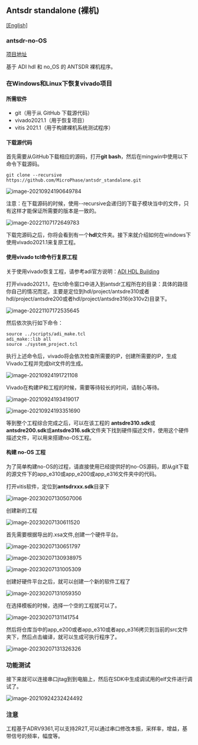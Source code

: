 ## Antsdr standalone (裸机) 

[[English]](../../../../device_and_usage_manual/ANTSDR_E_Series_Module/ANTSDR_E310_Reference_Manual/Antsdr_standalone.html)

### antsdr-no-OS
[项目地址](https://github.com/MicroPhase/antsdr_standalone)

基于 ADI hdl 和 no_OS 的 ANTSDR 裸机程序。

### 在Windows和Linux下恢复vivado项目

#### 所需软件

- git（用于从 GitHub 下载源代码）
- vivado2021.1（用于恢复项目）
- vitis 2021.1（用于构建裸机系统测试程序）

#### 下载源代码

首先需要从GitHub下载相应的源码，打开**git bash**，然后在mingwin中使用以下命令下载源码。

```
git clone --recursive https://github.com/MicroPhase/antsdr_standalone.git
```

![image-20210924190649784](ANTSDR_E310_Reference_Manual.assets/image-20210924190649784.png)

注意：在下载源码的时候，使用--recursive会递归的下载子模块当中的文件，只有这样才能保证所需要的版本是一致的。

![image-20221107172649783](ANTSDR_E310_Reference_Manual.assets/image-20221107172649783.png)

下载完源码之后，你将会看到有一个**hdl**文件夹。接下来就介绍如何在windows下使用vivado2021.1来复原工程。

#### 使用vivado tcl命令行复原工程

关于使用vivado恢复工程，请参考adi官方说明：[ADI HDL Building](https://wiki.analog.com/resources/fpga/docs/build)

打开vivado2021.1，在tcl命令窗口中进入到antsdr工程所在的目录：具体的路径你自己的情况而定。主要是定位到hdl/project/antsdre310或者hdl/project/antsdre200或者hdl/project/antsdre316(e310v2)目录下。

![image-20221107172535645](ANTSDR_E310_Reference_Manual.assets/image-20221107172535645.png)

然后依次执行如下命令：

```
source ../scripts/adi_make.tcl
adi_make::lib all
source ./system_project.tcl
```

执行上述命令后，vivado将会依次检查所需要的IP，创建所需要的IP，生成Vivado工程并完成bit文件的生成。

![image-20210924191721108](ANTSDR_E310_Reference_Manual.assets/image-20210924191721108.png)

Vivado在构建IP和工程的时候，需要等待较长的时间，请耐心等待。

![image-20210924193419017](ANTSDR_E310_Reference_Manual.assets/image-20210924193419017.png)



![image-20210924193351690](ANTSDR_E310_Reference_Manual.assets/image-20210924193351690.png)


等到整个工程综合完成之后，可以在该工程的 **antsdre310.sdk**或**antsdre200.sdk**或**antsdre316.sdk**文件夹下找到硬件描述文件，使用这个硬件描述文件，可以用来搭建no-OS工程。


#### 构建 no-OS 工程
为了简单构建no-OS的过程，请直接使用已经提供好的no-OS源码，即从git下载的源文件下的app_e310或app_e200或app_e316文件夹中的代码。

打开vitis软件，定位到**antsdrxxx.sdk**目录下

![image-20230207130507006](ANTSDR_E310_Reference_Manual.assets/image-20230207130507006.png)

创建新的工程

![image-20230207130611520](ANTSDR_E310_Reference_Manual.assets/image-20230207130611520.png)

首先需要根据导出的.xsa文件,创建一个硬件平台。

![image-20230207130651797](ANTSDR_E310_Reference_Manual.assets/image-20230207130651797.png)

![image-20230207130938975](ANTSDR_E310_Reference_Manual.assets/image-20230207130938975.png)

![image-20230207131005309](ANTSDR_E310_Reference_Manual.assets/image-20230207131005309.png)

创建好硬件平台之后，就可以创建一个新的软件工程了

![image-20230207131059350](ANTSDR_E310_Reference_Manual.assets/image-20230207131059350.png)

在选择模板的时候，选择一个空的工程就可以了。

![image-20230207131141754](ANTSDR_E310_Reference_Manual.assets/image-20230207131141754.png)

然后将仓库当中的app_e200或者app_e310或者app_e316拷贝到当前的src文件夹下，然后点击编译，就可以生成可执行程序了。

![image-20230207131326326](ANTSDR_E310_Reference_Manual.assets/image-20230207131326326.png)

### 功能测试

接下来就可以连接串口jtag到到电脑上，然后在SDK中生成调试用的elf文件进行调试了。

![image-20210924232424492](ANTSDR_E310_Reference_Manual.assets/image-20210924232424492.png)



### 注意

工程基于ADRV9361,可以支持2R2T,可以通过串口修改本振，采样率，增益，基带信号的频率，幅度等。